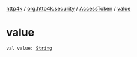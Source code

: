 [http4k](../../index.md) / [org.http4k.security](../index.md) / [AccessToken](index.md) / [value](./value.md)

# value

`val value: `[`String`](https://kotlinlang.org/api/latest/jvm/stdlib/kotlin/-string/index.html)